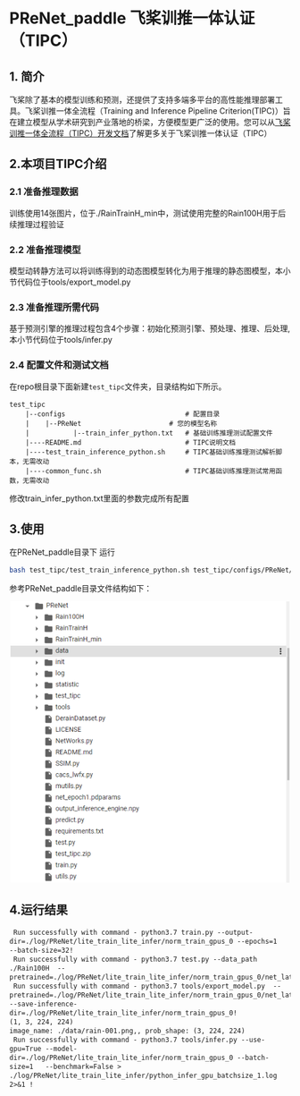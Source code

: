 # PReNet_paddle 飞桨训推一体认证（TIPC）

## 1. 简介
飞桨除了基本的模型训练和预测，还提供了支持多端多平台的高性能推理部署工具。飞桨训推一体全流程（Training and Inference Pipeline Criterion(TIPC)）旨在建立模型从学术研究到产业落地的桥梁，方便模型更广泛的使用。您可以从[飞桨训推一体全流程（TIPC）开发文档](https://github.com/PaddlePaddle/models/blob/release%2F2.2/tutorials/tipc/README.md)了解更多关于飞桨训推一体认证（TIPC）

## 2.本项目TIPC介绍

### 2.1 准备推理数据

训练使用14张图片，位于./RainTrainH_min中，测试使用完整的Rain100H用于后续推理过程验证

### 2.2 准备推理模型

模型动转静方法可以将训练得到的动态图模型转化为用于推理的静态图模型，本小节代码位于tools/export_model.py


### 2.3 准备推理所需代码

基于预测引擎的推理过程包含4个步骤：初始化预测引擎、预处理、推理、后处理,本小节代码位于tools/infer.py

### 2.4 配置文件和测试文档

在repo根目录下面新建`test_tipc`文件夹，目录结构如下所示。

```
test_tipc
    |--configs                              # 配置目录
    |    |--PReNet                      # 您的模型名称
    |           |--train_infer_python.txt   # 基础训练推理测试配置文件
    |----README.md                          # TIPC说明文档
    |----test_train_inference_python.sh     # TIPC基础训练推理测试解析脚本，无需改动
    |----common_func.sh                     # TIPC基础训练推理测试常用函数，无需改动
 ```
 
 修改train_infer_python.txt里面的参数完成所有配置
 
 ## 3.使用
 
 在PReNet_paddle目录下
 运行
 ```bash
bash test_tipc/test_train_inference_python.sh test_tipc/configs/PReNet/train_infer_python.txt lite_train_lite_infer
```
参考PReNet_paddle目录文件结构如下：
<div align="center">
    <img src="../data/acpath.png" width="500">
</div>


## 4.运行结果
```
 Run successfully with command - python3.7 train.py --output-dir=./log/PReNet/lite_train_lite_infer/norm_train_gpus_0 --epochs=1   --batch-size=32! 
 Run successfully with command - python3.7 test.py --data_path ./Rain100H  --pretrained=./log/PReNet/lite_train_lite_infer/norm_train_gpus_0/net_latest.pdparams! 
 Run successfully with command - python3.7 tools/export_model.py  --pretrained=./log/PReNet/lite_train_lite_infer/norm_train_gpus_0/net_latest.pdparams --save-inference-dir=./log/PReNet/lite_train_lite_infer/norm_train_gpus_0!  
(1, 3, 224, 224)
image_name: ./data/rain-001.png,, prob_shape: (3, 224, 224)
 Run successfully with command - python3.7 tools/infer.py --use-gpu=True --model-dir=./log/PReNet/lite_train_lite_infer/norm_train_gpus_0 --batch-size=1   --benchmark=False > ./log/PReNet/lite_train_lite_infer/python_infer_gpu_batchsize_1.log 2>&1 !
 ```
